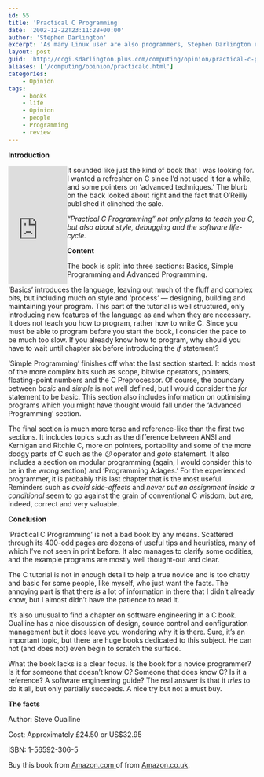```yaml
---
id: 55
title: 'Practical C Programming'
date: '2002-12-22T23:11:28+00:00'
author: 'Stephen Darlington'
excerpt: 'As many Linux user are also programmers, Stephen Darlington reads Practical C Programming and tries to decide how useful it is. '
layout: post
guid: 'http://ccgi.sdarlington.plus.com/computing/opinion/practical-c-programming.html'
aliases: ['/computing/opinion/practicalc.html']
categories:
    - Opinion
tags:
    - books
    - life
    - Opinion
    - people
    - Programming
    - review
---
```


**Introduction**

<iframe align="left" frameborder="0" marginheight="0" marginwidth="0" scrolling="no" src="http://rcm.amazon.com/e/cm?t=zx81orguk00&o=1&p=8&l=as1&asins=1565923065&fc1=000000&IS2=1&lt1=_blank&lc1=0000ff&bc1=000000&bg1=ffffff&f=ifr" style="width:120px;height:240px;"></iframe>It sounded like just the kind of book that I was looking for. I wanted a refresher on C since I’d not used it for a while, and some pointers on ‘advanced techniques.’ The blurb on the back looked about right and the fact that O’Reilly published it clinched the sale.

*“Practical C Programming” not only plans to teach you C, but also about style, debugging and the software life-cycle.*

**Content**

The book is split into three sections: Basics, Simple Programming and Advanced Programming.

‘Basics’ introduces the language, leaving out much of the fluff and complex bits, but including much on style and ‘process’ — designing, building and maintaining your program. This part of the tutorial is well structured, only introducing new features of the language as and when they are necessary. It does not teach you how to program, rather how to write C. Since you must be able to program before you start the book, I consider the pace to be much too slow. If you already know how to program, why should you have to wait until chapter six before introducing the *if* statement?

‘Simple Programming’ finishes off what the last section started. It adds most of the more complex bits such as scope, bitwise operators, pointers, floating-point numbers and the C Preprocessor. Of course, the boundary between *basic* and *simple* is not well defined, but I would consider the *for* statement to be basic. This section also includes information on optimising programs which you might have thought would fall under the ‘Advanced Programming’ section.

The final section is much more terse and reference-like than the first two sections. It includes topics such as the difference between ANSI and Kernigan and Ritchie C, more on pointers, portability and some of the more dodgy parts of C such as the *😕* operator and *goto* statement. It also includes a section on modular programming (again, I would consider this to be in the wrong section) and ‘Programming Adages.’ For the experienced programmer, it is probably this last chapter that is the most useful. Reminders such as *avoid side-effects* and *never put an assignment inside a conditional* seem to go against the grain of conventional C wisdom, but are, indeed, correct and very valuable.

**Conclusion**

‘Practical C Programming’ is not a bad book by any means. Scattered through its 400-odd pages are dozens of useful tips and heuristics, many of which I’ve not seen in print before. It also manages to clarify some oddities, and the example programs are mostly well thought-out and clear.

The C tutorial is not in enough detail to help a true novice and is too chatty and basic for some people, like myself, who just want the facts. The annoying part is that there *is* a lot of information in there that I didn’t already know, but I almost didn’t have the patience to read it.

It’s also unusual to find a chapter on software engineering in a C book. Oualline has a nice discussion of design, source control and configuration management but it does leave you wondering why it is there. Sure, it’s an important topic, but there are huge books dedicated to this subject. He can not (and does not) even begin to scratch the surface.

What the book lacks is a clear focus. Is the book for a novice programmer? Is it for someone that doesn’t know C? Someone that does know C? Is it a reference? A software engineering guide? The real answer is that it *tries* to do it all, but only partially succeeds. A nice try but not a must buy.

**The facts**

Author: Steve Oualline

Cost: Approximately £24.50 or US$32.95

ISBN: 1-56592-306-5

Buy this book from [Amazon.com ](http://www.amazon.com/exec/obidos/ASIN/1565923065/zx81orguk00) of from [ Amazon.co.uk](http://www.amazon.co.uk/exec/obidos/ASIN/1565923065/zx81orguk).